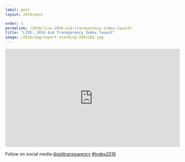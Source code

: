 ```yaml
---
label: post
layout: 2016/post

order: 1
permalink: /2016/live-2016-aid-transparency-index-launch/
title: "LIVE: 2016 Aid Transparency Index launch"
image: /2016/img/rupert-standing-285x162.jpg
---
```


<iframe src="https://www.youtube.com/embed/BVO5E9w1b_s" width="560" height="315" frameborder="0" allowfullscreen="allowfullscreen"></iframe>

Follow on social media [@aidtransparency](https://twitter.com/aidtransparency) [#Index2016](https://twitter.com/search?src=typd&amp;q=%23Index2016)
